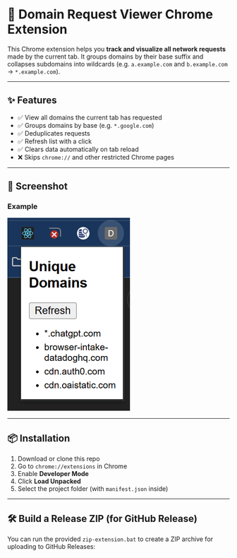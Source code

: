 # 🧩 Domain Request Viewer Chrome Extension

This Chrome extension helps you **track and visualize all network requests** made by the current tab. It groups domains by their base suffix and collapses subdomains into wildcards (e.g. `a.example.com` and `b.example.com` → `*.example.com`).

---

## ✨ Features

- ✅ View all domains the current tab has requested
- ✅ Groups domains by base (e.g. `*.google.com`)
- ✅ Deduplicates requests
- ✅ Refresh list with a click
- ✅ Clears data automatically on tab reload
- ❌ Skips `chrome://` and other restricted Chrome pages

---

## 📸 Screenshot

### Example

![Extension Demo](images/popup-demo.png)

---

## 📦 Installation

1. Download or clone this repo
2. Go to `chrome://extensions` in Chrome
3. Enable **Developer Mode**
4. Click **Load Unpacked**
5. Select the project folder (with `manifest.json` inside)

---

## 🛠️ Build a Release ZIP (for GitHub Release)

You can run the provided `zip-extension.bat` to create a ZIP archive for uploading to GitHub Releases:

